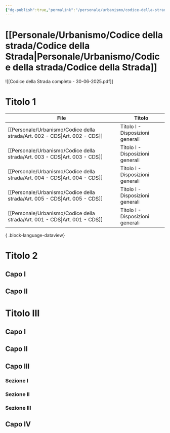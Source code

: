 ```yaml
---
{"dg-publish":true,"permalink":"/personale/urbanismo/codice-della-strada/codice-della-strada/"}
---
```


# [[Personale/Urbanismo/Codice della strada/Codice della Strada\|Personale/Urbanismo/Codice della strada/Codice della Strada]]


![[Codice della Strada completo - 30-06-2025.pdf]]
# Titolo 1
| File                                                                          | Titolo                           |
| ----------------------------------------------------------------------------- | -------------------------------- |
| [[Personale/Urbanismo/Codice della strada/Art. 002 - CDS\|Art. 002 - CDS]] | Titolo I - Disposizioni generali |
| [[Personale/Urbanismo/Codice della strada/Art. 003 - CDS\|Art. 003 - CDS]] | Titolo I - Disposizioni generali |
| [[Personale/Urbanismo/Codice della strada/Art. 004 - CDS\|Art. 004 - CDS]] | Titolo I - Disposizioni generali |
| [[Personale/Urbanismo/Codice della strada/Art. 005 - CDS\|Art. 005 - CDS]] | Titolo I - Disposizioni generali |
| [[Personale/Urbanismo/Codice della strada/Art. 001 - CDS\|Art. 001 - CDS]] | Titolo I - Disposizioni generali |

{ .block-language-dataview}



# Titolo 2

## Capo I

## Capo II

# Titolo III

## Capo I

## Capo II

## Capo III

### Sezione I

### Sezione II

### Sezione III

## Capo IV
